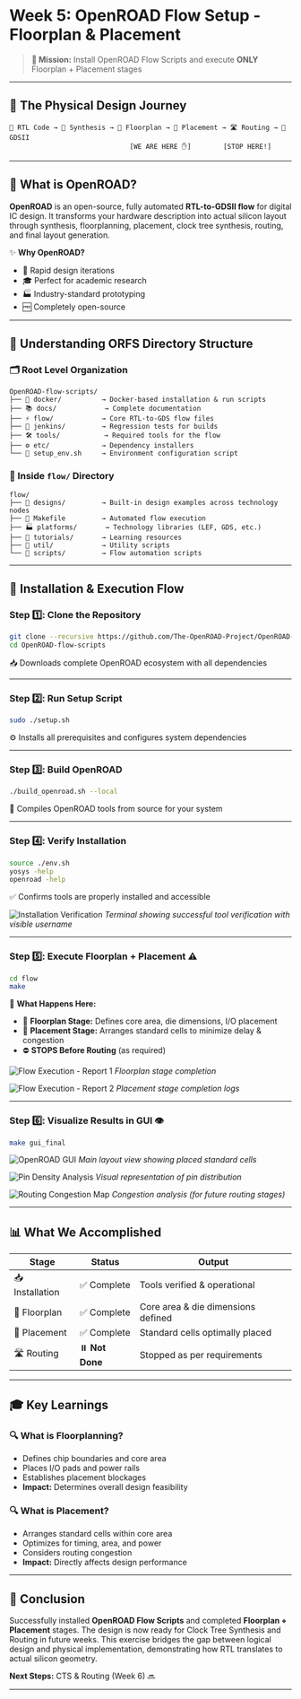 #  Week 5: OpenROAD Flow Setup - Floorplan & Placement

> **🎯 Mission:** Install OpenROAD Flow Scripts and execute **ONLY** Floorplan + Placement stages

---

## 🔄 The Physical Design Journey

```
📝 RTL Code → 🔨 Synthesis → 📐 Floorplan → 📍 Placement → 🛣️ Routing → 💾 GDSII
                              [WE ARE HERE ✋]        [STOP HERE!]
```

---

## 🌟 What is OpenROAD?

**OpenROAD** is an open-source, fully automated **RTL-to-GDSII flow** for digital IC design. It transforms your hardware description into actual silicon layout through synthesis, floorplanning, placement, clock tree synthesis, routing, and final layout generation.

✨ **Why OpenROAD?**
- 🚀 Rapid design iterations
- 🎓 Perfect for academic research
- 🏭 Industry-standard prototyping
- 🆓 Completely open-source

---

## 📂 Understanding ORFS Directory Structure

### 🗂️ Root Level Organization
```plaintext
OpenROAD-flow-scripts/
├── 🐳 docker/          → Docker-based installation & run scripts
├── 📚 docs/            → Complete documentation
├── ⚡ flow/            → Core RTL-to-GDS flow files
├── 🧪 jenkins/         → Regression tests for builds
├── 🛠️ tools/           → Required tools for the flow
├── ⚙️ etc/             → Dependency installers
└── 📌 setup_env.sh     → Environment configuration script
```

### 📁 Inside `flow/` Directory
```plaintext
flow/
├── 🎨 designs/         → Built-in design examples across technology nodes
├── 📝 Makefile         → Automated flow execution
├── 🏭 platforms/       → Technology libraries (LEF, GDS, etc.)
├── 📖 tutorials/       → Learning resources
├── 🔧 util/            → Utility scripts
└── 📜 scripts/         → Flow automation scripts
```

---

## 🚀 Installation & Execution Flow

### **Step 1️⃣: Clone the Repository**
```bash
git clone --recursive https://github.com/The-OpenROAD-Project/OpenROAD-flow-scripts
cd OpenROAD-flow-scripts
```
📥 Downloads complete OpenROAD ecosystem with all dependencies

---

### **Step 2️⃣: Run Setup Script**
```bash
sudo ./setup.sh
```
⚙️ Installs all prerequisites and configures system dependencies

---

### **Step 3️⃣: Build OpenROAD**
```bash
./build_openroad.sh --local
```
🔨 Compiles OpenROAD tools from source for your system

---

### **Step 4️⃣: Verify Installation**
```bash
source ./env.sh
yosys -help  
openroad -help
```
✅ Confirms tools are properly installed and accessible

![Installation Verification](Images/After_setup.png)
*Terminal showing successful tool verification with visible username*

---

### **Step 5️⃣: Execute Floorplan + Placement** ⚠️
```bash
cd flow
make
```

🎯 **What Happens Here:**
- 📐 **Floorplan Stage:** Defines core area, die dimensions, I/O placement
- 📍 **Placement Stage:** Arranges standard cells to minimize delay & congestion
- ⛔ **STOPS Before Routing** (as required)

![Flow Execution - Report 1](Images/make_report1.png)
*Floorplan stage completion*

![Flow Execution - Report 2](Images/make_report2.png)
*Placement stage completion logs*

---

### **Step 6️⃣: Visualize Results in GUI** 👁️
```bash
make gui_final
```

![OpenROAD GUI](Images/make_Gui.png)
*Main layout view showing placed standard cells*

![Pin Density Analysis](Images/pin_density.png)
*Visual representation of pin distribution*

![Routing Congestion Map](Images/routing_conjection.png)
*Congestion analysis (for future routing stages)*

---

## 📊 What We Accomplished

| Stage | Status | Output |
|-------|--------|--------|
| 📥 Installation | ✅ Complete | Tools verified & operational |
| 📐 Floorplan | ✅ Complete | Core area & die dimensions defined |
| 📍 Placement | ✅ Complete | Standard cells optimally placed |
| 🛣️ Routing | ⏸️ **Not Done** | Stopped as per requirements |

---

## 🎓 Key Learnings

### 🔍 **What is Floorplanning?**
- Defines chip boundaries and core area
- Places I/O pads and power rails
- Establishes placement blockages
- **Impact:** Determines overall design feasibility

### 🔍 **What is Placement?**
- Arranges standard cells within core area
- Optimizes for timing, area, and power
- Considers routing congestion
- **Impact:** Directly affects design performance

---

## 🎉 Conclusion

Successfully installed **OpenROAD Flow Scripts** and completed **Floorplan + Placement** stages. The design is now ready for Clock Tree Synthesis and Routing in future weeks. This exercise bridges the gap between logical design and physical implementation, demonstrating how RTL translates to actual silicon geometry.

**Next Steps:** CTS & Routing (Week 6) 🔜

---
